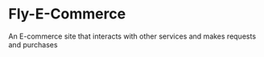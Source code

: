 # Fly-E-Commerce
An E-commerce site that interacts with other services and makes requests and purchases
